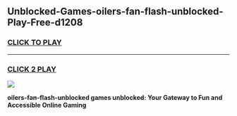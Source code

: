
## Unblocked-Games-oilers-fan-flash-unblocked-Play-Free-d1208
<h3>
<a href="https://premium76.site?title=oilers-fan-flash-unblocked&ref=23A">CLICK TO PLAY</a></h3>
<hr>

<h3>
<a href="https://premium76.site?title=oilers-fan-flash-unblocked&ref=23A">CLICK 2 PLAY</a>
  
</h3>

<a href="https://premium76.site?title=oilers-fan-flash-unblocked&ref=23A"><img src="https://clearcache.store/games.png"></a>


**oilers-fan-flash-unblocked games unblocked: Your Gateway to Fun and Accessible Online Gaming**

